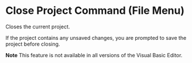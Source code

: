 
# Close Project Command (File Menu)

Closes the current project.

If the project contains any unsaved changes, you are prompted to save the project before closing.

 **Note**  This feature is not available in all versions of the Visual Basic Editor.

